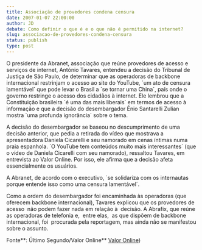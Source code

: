 ```yaml
---
title: Associação de provedores condena censura
date: 2007-01-07 22:00:00
author: JD
debate: Como definir o que é e o que não é permitido na internet?
slug: associacao-de-provedores-condena-censura
status: publish 
type: post
---
```


  
O presidente da Abranet, associação que reúne provedores de acesso e serviços de internet, António Tavares, entendeu a decisão do Tribunal de Justiça de São Paulo, de determinar que as operadoras de backbone internacional restrinjam o acesso ao site do YouTube, ´um ato de censura lamentável´ que pode levar o Brasil a ´se tornar uma China´, país onde o governo restringe o acesso dos cidadãos à internet. Ele lembrou que a Constituição brasileira ´é uma das mais liberais´ em termos de acesso à informação e que a decisão do desembargador Ênio Santarelli Zulian mostra ´uma profunda ignorância´ sobre o tema.    
  
A decisão do desembargador se baseou no descumprimento de uma decisão anterior, que pedia a retirada do vídeo que mostrava a apresentadora Daniela Cicarelli e seu namorado em cenas íntimas numa praia espanhola. ´O YouTube tem conteúdos muito mais interessantes´ (que o vídeo de Daniela Cicarelli com seu namorado), ressaltou Tavares, em entrevista ao Valor Online. Por isso, ele afirma que a decisão afeta essencialmente os usuários.   
  
A Abranet, de acordo com o executivo, ´se solidariza com os internautas porque entende isso como uma censura lamentável´.   
  
Como a ordem do desembargador foi encaminhada às operadoras (que oferecem backbone internacional), Tavares explicou que os provedores de acesso  não podem fazer nada em relação à  decisão. A Abrafix, que reúne as operadoras de telefonia e,  entre elas,  as que dispõem de backbone internacional, foi  procurada pela reportagem, mas ainda não se manifestou  sobre o assunto.  
  
Fonte**: Último Segundo/Valor Online** [Valor Online](http://ultimosegundo.ig.com.br/mundo_virtual/2007/01/08/brasil_telecom_e_telefonica_cumprem_ordem_da_justica_e_tiram_youtube_do_ar_300079.html))    
  

